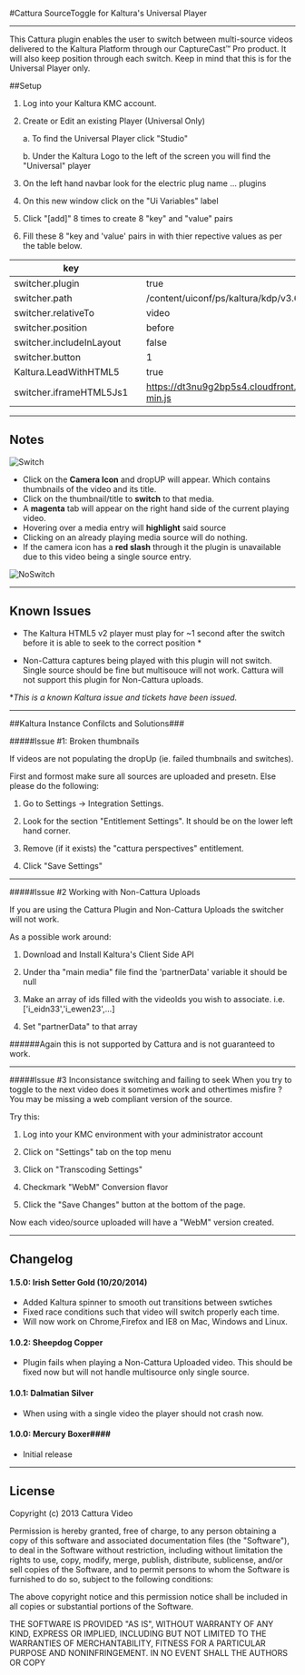 #Cattura SourceToggle for Kaltura's Universal Player
***
This Cattura plugin enables the user to switch between multi-source videos delivered to the Kaltura Platform through our CaptureCast&trade; Pro product. It will also keep position through each switch. Keep in mind that this is for the Universal Player only. 

##Setup

1. Log into your Kaltura KMC account. 

2. Create or Edit an existing Player (Universal Only)
	
    a. To find the Universal Player click "Studio"

    b. Under the Kaltura Logo to the left of the screen you will find the "Universal" player

3. On the left hand navbar look for the electric plug name ... plugins

4. On this new window click on the "Ui Variables" label

5. Click "[add]" 8 times to create 8 "key" and "value" pairs

6. Fill these 8 "key and 'value' pairs in with thier repective values as per the table below. 
 

| key                      |   | value                                                                             |
|--------------------------|---|-----------------------------------------------------------------------------------|
| switcher.plugin          |   | true                                                                              |
| switcher.path            |   | /content/uiconf/ps/kaltura/kdp/v3.6.9/plugins/facadePlugin.swf                    |
| switcher.relativeTo      |   | video                                                                             |
| switcher.position        |   | before                                                                            |
| switcher.includeInLayout |   | false                                                                             |
| switcher.button          |   | 1                                                                                 |
| Kaltura.LeadWithHTML5    |   | true                                                                              |
| switcher.iframeHTML5Js1  |   | https://dt3nu9g2bp5s4.cloudfront.net/assets/sourcetoggle/2.0.0/js/switcher-min.js |

***

## Notes ##

![Switch](http://i.imgur.com/jNymEl5.png)

* Click on the **Camera Icon** and dropUP will appear. Which contains thumbnails of the video and its title.
* Click on the thumbnail/title to **switch** to that media.
* A **magenta** tab will appear on the right hand side of the current playing video.
* Hovering over a media entry will **highlight** said source
* Clicking on an already playing media source will do nothing. 
* If the camera icon has a **red slash** through it the plugin is unavailable due to this video being a single source entry.

![NoSwitch](http://i.imgur.com/qumfVQ6.png)

***
## Known Issues ##
  
 * The Kaltura HTML5 v2 player must play for ~1 second after the switch before it is able to seek to the correct position *

 * Non-Cattura captures being played with this plugin will not switch. Single source should be fine but multisouce will not work. Cattura will not support this plugin for Non-Cattura uploads. 

*_This is a known Kaltura issue and tickets have been issued._

***
##Kaltura Instance Confilcts and Solutions###


#####Issue #1: Broken thumbnails

If videos are not populating the dropUp (ie. failed thumbnails and switches).

First and formost make sure all sources are uploaded and presetn. Else please do the following:

1. Go to Settings -> Integration Settings.

2. Look for the section "Entitlement Settings". It should be on the lower left hand corner. 

3. Remove (if it exists) the "cattura perspectives" entitlement.

4. Click "Save Settings"

***

#####Issue #2 Working with Non-Cattura Uploads

If you are using the Cattura Plugin and Non-Cattura Uploads the switcher will not work. 

As a possible work around: 

1. Download and Install Kaltura's Client Side API

2. Under tha "main media" file find the 'partnerData' variable it should be null

3. Make an array of ids filled with the videoIds  you wish to associate. i.e. ['i_eidn33','i_ewen23',...]

4. Set "partnerData" to that array

######Again this is not supported by Cattura and is not guaranteed to work.
***

#####Issue #3 Inconsistance switching and failing to seek
When you try to toggle to the next video does it sometimes work and othertimes misfire ? You may be missing a web compliant version of the source.  

Try this: 

1. Log into your KMC environment with your administrator account

2. Click on "Settings" tab on the top menu
 
3. Click on "Transcoding Settings"
 
4. Checkmark "WebM" Conversion flavor
 
5. Click the "Save Changes" button at the bottom of the page.

Now each video/source uploaded will have a "WebM" version created. 

***
## Changelog ##

#### 1.5.0: Irish Setter Gold  (10/20/2014) ####
* Added Kaltura spinner to smooth out transitions between swtiches
* Fixed race conditions such that video will switch properly each time. 
* Will now work on Chrome,Firefox and IE8 on Mac, Windows and Linux.

#### 1.0.2: Sheepdog Copper ####

* Plugin fails when playing a Non-Cattura Uploaded video. This should be fixed now but will not handle multisource only single source.

#### 1.0.1: Dalmatian Silver ####

* When using with a single video the player should not crash now. 

#### 1.0.0: Mercury Boxer####

* Initial release


***
## License ##

Copyright (c) 2013 Cattura Video

Permission is hereby granted, free of charge, to any person obtaining a copy of this software and associated documentation files (the "Software"), to deal in the Software without restriction, including without limitation the rights to use, copy, modify, merge, publish, distribute, sublicense, and/or sell copies of the Software, and to permit persons to whom the Software is furnished to do so, subject to the following conditions:

The above copyright notice and this permission notice shall be included in all copies or substantial portions of the Software.

THE SOFTWARE IS PROVIDED "AS IS", WITHOUT WARRANTY OF ANY KIND, EXPRESS OR IMPLIED, INCLUDING BUT NOT LIMITED TO THE WARRANTIES OF MERCHANTABILITY, FITNESS FOR A PARTICULAR PURPOSE AND NONINFRINGEMENT. IN NO EVENT SHALL THE AUTHORS OR COPY